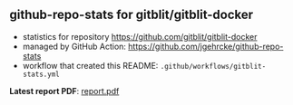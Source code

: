 ## github-repo-stats for gitblit/gitblit-docker

- statistics for repository https://github.com/gitblit/gitblit-docker
- managed by GitHub Action: https://github.com/jgehrcke/github-repo-stats
- workflow that created this README: `.github/workflows/gitblit-stats.yml`

**Latest report PDF**: [report.pdf](https://github.com/flaix/github-stats/raw/gitblit/gitblit/gitblit-docker/latest-report/report.pdf)

